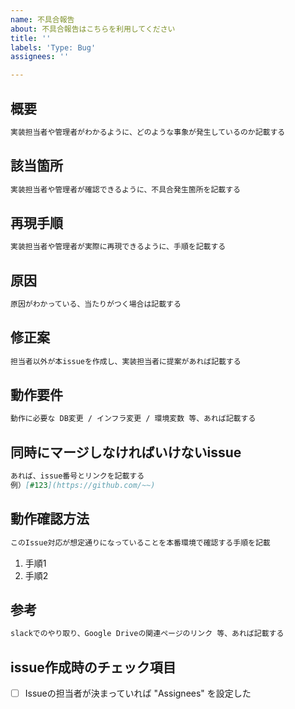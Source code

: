 ```yaml
---
name: 不具合報告
about: 不具合報告はこちらを利用してください
title: ''
labels: 'Type: Bug'
assignees: ''

---
```


## 概要

```Markdown
実装担当者や管理者がわかるように、どのような事象が発生しているのか記載する
```

## 該当箇所

```Markdown
実装担当者や管理者が確認できるように、不具合発生箇所を記載する
```

## 再現手順

```Markdown
実装担当者や管理者が実際に再現できるように、手順を記載する
```

## 原因

```Markdown
原因がわかっている、当たりがつく場合は記載する
```

## 修正案

```Markdown
担当者以外が本issueを作成し、実装担当者に提案があれば記載する
```

## 動作要件

```Markdown
動作に必要な DB変更 / インフラ変更 / 環境変数 等、あれば記載する
```

## 同時にマージしなければいけないissue

```Markdown
あれば、issue番号とリンクを記載する
例）[#123](https://github.com/~~)
```


## 動作確認方法

```Markdown
このIssue対応が想定通りになっていることを本番環境で確認する手順を記載
```

1. 手順1
2. 手順2

## 参考

```Markdown
slackでのやり取り、Google Driveの関連ページのリンク 等、あれば記載する
```

## issue作成時のチェック項目

- [ ] Issueの担当者が決まっていれば "Assignees" を設定した
